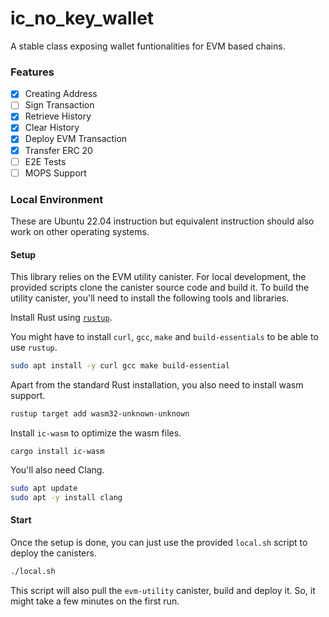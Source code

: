 # ic_no_key_wallet

A stable class exposing wallet funtionalities for EVM based chains.

### Features
- [x] Creating Address
- [ ] Sign Transaction
- [x] Retrieve History
- [x] Clear History
- [x] Deploy EVM Transaction
- [x] Transfer ERC 20
- [ ] E2E Tests
- [ ] MOPS Support

### Local Environment
These are Ubuntu 22.04 instruction but equivalent instruction should also work on other operating systems.

#### Setup

This library relies on the EVM utility canister. For local development, the provided scripts clone the canister source code and build it. To build the utility canister, you'll need to install the following tools and libraries.

Install Rust using [`rustup`](https://rustup.rs/).

You might have to install `curl`, `gcc`, `make` and `build-essentials` to be able to use `rustup`.

```bash
sudo apt install -y curl gcc make build-essential
```

Apart from the standard Rust installation, you also need to install wasm support.

```bash
rustup target add wasm32-unknown-unknown
```

Install `ic-wasm` to optimize the wasm files.
```
cargo install ic-wasm
```

You'll also need Clang.

```bash
sudo apt update
sudo apt -y install clang
```

#### Start
Once the setup is done, you can just use the provided `local.sh` script to deploy the canisters.

```bash
./local.sh
```

This script will also pull the `evm-utility` canister, build and deploy it. So, it might take a few minutes on the first run.
